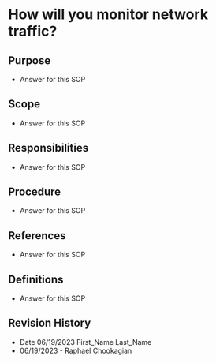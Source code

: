 # How will you monitor network traffic?

## Purpose

* Answer for this SOP

## Scope

* Answer for this SOP

## Responsibilities

* Answer for this SOP

## Procedure

* Answer for this SOP

## References

* Answer for this SOP

## Definitions

* Answer for this SOP

## Revision History

* Date 06/19/2023 First_Name Last_Name
* 06/19/2023 - Raphael Chookagian
